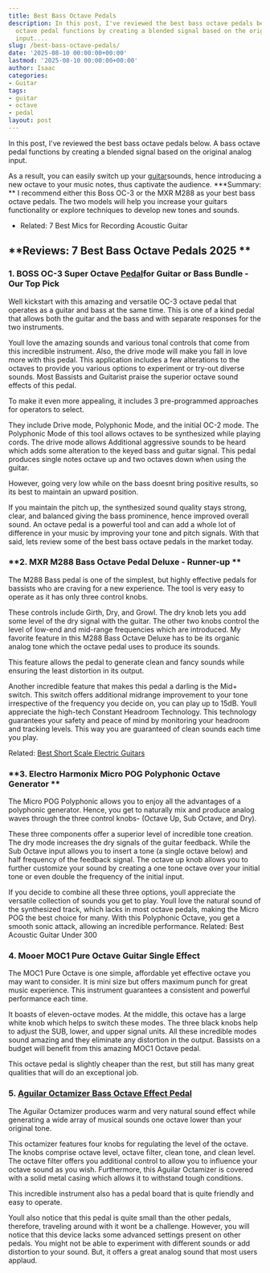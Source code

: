 ```yaml
---
title: Best Bass Octave Pedals
description: In this post, I've reviewed the best bass octave pedals below. A bass
  octave pedal functions by creating a blended signal based on the original analog
  input....
slug: /best-bass-octave-pedals/
date: '2025-08-10 00:00:00+00:00'
lastmod: '2025-08-10 00:00:00+00:00'
author: Isaac
categories:
- Guitar
tags:
- guitar
- octave
- pedal
layout: post
---
```

In this post, I've reviewed the best bass octave pedals below. A bass octave pedal functions by creating a blended signal based on the original analog input.

As a result, you can easily switch up your [guitar](https://pestpolicy.com/best-delay-pedals-for-guitar/)sounds, hence introducing a new octave to your music notes, thus captivate the audience. ***Summary: ** I recommend either this Boss OC-3 or the MXR M288 as your best bass octave pedals. The two models will help you increase your guitars functionality or explore techniques to develop new tones and sounds.

* Related: 7 Best Mics for Recording Acoustic Guitar

##  **Reviews: 7 Best Bass Octave Pedals 2025 **

###  **1. BOSS OC-3 Super Octave [Pedal](https://pestpolicy.com/best-bass-compressor-pedal/)for Guitar or Bass Bundle - Our Top Pick**

Well kickstart with this amazing and versatile OC-3 octave pedal that operates as a guitar and bass at the same time. This is one of a kind pedal that allows both the guitar and the bass and with separate responses for the two instruments.

Youll love the amazing sounds and various tonal controls that come from this incredible instrument. Also, the drive mode will make you fall in love more with this pedal. This application includes a few alterations to the octaves to provide you various options to experiment or try-out diverse sounds. Most Bassists and Guitarist praise the superior octave sound effects of this pedal.

To make it even more appealing, it includes 3 pre-programmed approaches for operators to select.

They include Drive mode, Polyphonic Mode, and the initial OC-2 mode. The Polyphonic Mode of this tool allows octaves to be synthesized while playing cords. The drive mode allows Additional aggressive sounds to be heard which adds some alteration to the keyed bass and guitar signal. This pedal produces single notes octave up and two octaves down when using the guitar.

However, going very low while on the bass doesnt bring positive results, so its best to maintain an upward position.

If you maintain the pitch up, the synthesized sound quality stays strong, clear, and balanced giving the bass prominence, hence improved overall sound. An octave pedal is a powerful tool and can add a whole lot of difference in your music by improving your tone and pitch signals. With that said, lets review some of the best bass octave pedals in the market today.

###  **2. MXR M288 Bass Octave Pedal Deluxe - Runner-up **

The M288 Bass pedal is one of the simplest, but highly effective pedals for bassists who are craving for a new experience. The tool is very easy to operate as it has only three control knobs.

These controls include Girth, Dry, and Growl. The dry knob lets you add some level of the dry signal with the guitar. The other two knobs control the level of low-end and mid-range frequencies which are introduced. My favorite feature in this M288 Bass Octave Deluxe has to be its organic analog tone which the octave pedal uses to produce its sounds.

This feature allows the pedal to generate clean and fancy sounds while ensuring the least distortion in its output.

Another incredible feature that makes this pedal a darling is the Mid+ switch. This switch offers additional midrange improvement to your tone irrespective of the frequency you decide on, you can play up to 15dB. Youll appreciate the high-tech Constant Headroom Technology. This technology guarantees your safety and peace of mind by monitoring your headroom and tracking levels. This way you are guaranteed of clean sounds each time you play.

Related: [Best Short Scale Electric Guitars](https://pestpolicy.com/best-short-scale-electric-guitars/)

###  **3. Electro Harmonix Micro POG Polyphonic Octave Generator **

The Micro POG Polyphonic allows you to enjoy all the advantages of a polyphonic generator. Hence, you get to naturally mix and produce analog waves through the three control knobs- (Octave Up, Sub Octave, and Dry).

These three components offer a superior level of incredible tone creation. The dry mode increases the dry signals of the guitar feedback. While the Sub Octave input allows you to insert a tone (a single octave below) and half frequency of the feedback signal. The octave up knob allows you to further customize your sound by creating a one tone octave over your initial tone or even double the frequency of the initial input.

If you decide to combine all these three options, youll appreciate the versatile collection of sounds you get to play. Youll love the natural sound of the synthesized track, which lacks in most octave pedals, making the Micro POG the best choice for many. With this Polyphonic Octave, you get a smooth sonic attack, allowing an incredible performance. Related: Best Acoustic Guitar Under 300

###  **4. Mooer MOC1 Pure Octave Guitar Single Effect**

The MOC1 Pure Octave is one simple, affordable yet effective octave you may want to consider. It is mini size but offers maximum punch for great music experience. This instrument guarantees a consistent and powerful performance each time.

It boasts of eleven-octave modes. At the middle, this octave has a large white knob which helps to switch these modes. The three black knobs help to adjust the SUB, lower, and upper signal units. All these incredible modes sound amazing and they eliminate any distortion in the output. Bassists on a budget will benefit from this amazing MOC1 Octave pedal.

This octave pedal is slightly cheaper than the rest, but still has many great qualities that will do an exceptional job.

### 5. [Aguilar Octamizer Bass Octave Effect Pedal](https://www.amazon.com/dp/B002MUALVY/?tag=p-policy-20)

The Aguilar Octamizer produces warm and very natural sound effect while generating a wide array of musical sounds one octave lower than your original tone.

This octamizer features four knobs for regulating the level of the octave. The knobs comprise octave level, octave filter, clean tone, and clean level. The octave filter offers you additional control to allow you to influence your octave sound as you wish. Furthermore, this Aguilar Octamizer is covered with a solid metal casing which allows it to withstand tough conditions.

This incredible instrument also has a pedal board that is quite friendly and easy to operate.

Youll also notice that this pedal is quite small than the other pedals, therefore, traveling around with it wont be a challenge. However, you will notice that this device lacks some advanced settings present on other pedals. You might not be able to experiment with different sounds or add distortion to your sound. But, it offers a great analog sound that most users applaud.